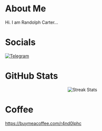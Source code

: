 # About Me
Hi. I am Randolph Carter...

# Socials
[![Telegram](https://img.shields.io/badge/Telegram-2CA5E0?style=for-the-badge&logo=telegram&logoColor=white)](https://t.me/rand0lphc)

# GitHub Stats
<p align="center">
  <img src="https://streak-stats.demolab.com?user=r4nd0lph-c&theme=icegray&hide_border=true&date_format=j%20M%5B%20Y%5D&ring=2CA5E0&fire=2CA5E0&currStreakLabel=2CA5E0&sideLabels=2CA5E0&currStreakNum=24292F&sideNums=24292F&dates=24292F&stroke=D0D7DE" alt="Streak Stats"/>
</p>

# Coffee
https://buymeacoffee.com/r4nd0lphc
